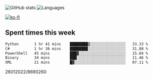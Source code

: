 ![GitHub stats](https://github-readme-stats.vercel.app/api?username=emipa606&theme=github_dark&show_icons=true) 
![Languages](https://github-readme-stats.vercel.app/api/top-langs/?username=emipa606&theme=github_dark&layout=compact)

[![ko-fi](https://ko-fi.com/img/githubbutton_sm.svg)](https://ko-fi.com/G2G55DDYD)

## Spent times this week
<!--START_SECTION:waka-->

```txt
Python       1 hr 41 mins    ████████▒░░░░░░░░░░░░░░░░   33.33 %
C#           1 hr 36 mins    ████████░░░░░░░░░░░░░░░░░   31.80 %
PowerShell   45 mins         ███▓░░░░░░░░░░░░░░░░░░░░░   15.04 %
Binary       34 mins         ███░░░░░░░░░░░░░░░░░░░░░░   11.46 %
XML          21 mins         █▓░░░░░░░░░░░░░░░░░░░░░░░   07.11 %
```

<!--END_SECTION:waka-->


26012022/8690260
